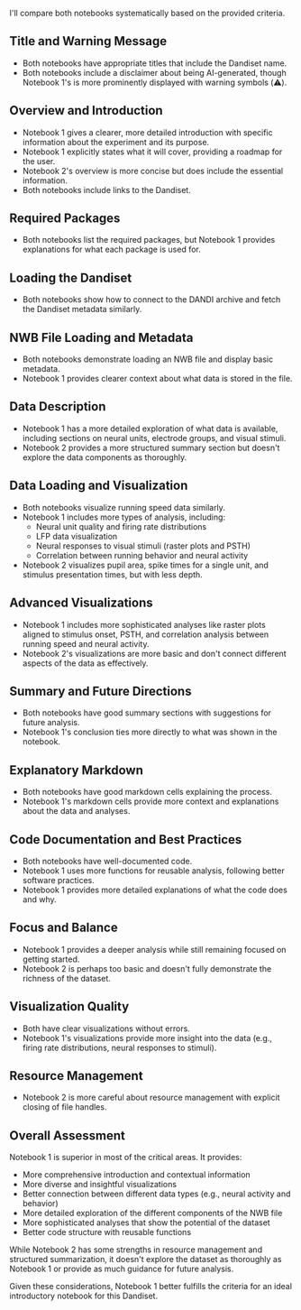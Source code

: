 I'll compare both notebooks systematically based on the provided criteria.

## Title and Warning Message
- Both notebooks have appropriate titles that include the Dandiset name.
- Both notebooks include a disclaimer about being AI-generated, though Notebook 1's is more prominently displayed with warning symbols (⚠️).

## Overview and Introduction
- Notebook 1 gives a clearer, more detailed introduction with specific information about the experiment and its purpose.
- Notebook 1 explicitly states what it will cover, providing a roadmap for the user.
- Notebook 2's overview is more concise but does include the essential information.
- Both notebooks include links to the Dandiset.

## Required Packages
- Both notebooks list the required packages, but Notebook 1 provides explanations for what each package is used for.

## Loading the Dandiset
- Both notebooks show how to connect to the DANDI archive and fetch the Dandiset metadata similarly.

## NWB File Loading and Metadata
- Both notebooks demonstrate loading an NWB file and display basic metadata.
- Notebook 1 provides clearer context about what data is stored in the file.

## Data Description
- Notebook 1 has a more detailed exploration of what data is available, including sections on neural units, electrode groups, and visual stimuli.
- Notebook 2 provides a more structured summary section but doesn't explore the data components as thoroughly.

## Data Loading and Visualization
- Both notebooks visualize running speed data similarly.
- Notebook 1 includes more types of analysis, including:
  * Neural unit quality and firing rate distributions
  * LFP data visualization
  * Neural responses to visual stimuli (raster plots and PSTH)
  * Correlation between running behavior and neural activity
- Notebook 2 visualizes pupil area, spike times for a single unit, and stimulus presentation times, but with less depth.

## Advanced Visualizations
- Notebook 1 includes more sophisticated analyses like raster plots aligned to stimulus onset, PSTH, and correlation analysis between running speed and neural activity.
- Notebook 2's visualizations are more basic and don't connect different aspects of the data as effectively.

## Summary and Future Directions
- Both notebooks have good summary sections with suggestions for future analysis.
- Notebook 1's conclusion ties more directly to what was shown in the notebook.

## Explanatory Markdown
- Both notebooks have good markdown cells explaining the process.
- Notebook 1's markdown cells provide more context and explanations about the data and analyses.

## Code Documentation and Best Practices
- Both notebooks have well-documented code.
- Notebook 1 uses more functions for reusable analysis, following better software practices.
- Notebook 1 provides more detailed explanations of what the code does and why.

## Focus and Balance
- Notebook 1 provides a deeper analysis while still remaining focused on getting started.
- Notebook 2 is perhaps too basic and doesn't fully demonstrate the richness of the dataset.

## Visualization Quality
- Both have clear visualizations without errors.
- Notebook 1's visualizations provide more insight into the data (e.g., firing rate distributions, neural responses to stimuli).

## Resource Management
- Notebook 2 is more careful about resource management with explicit closing of file handles.

## Overall Assessment
Notebook 1 is superior in most of the critical areas. It provides:
- More comprehensive introduction and contextual information
- More diverse and insightful visualizations
- Better connection between different data types (e.g., neural activity and behavior)
- More detailed exploration of the different components of the NWB file
- More sophisticated analyses that show the potential of the dataset
- Better code structure with reusable functions

While Notebook 2 has some strengths in resource management and structured summarization, it doesn't explore the dataset as thoroughly as Notebook 1 or provide as much guidance for future analysis.

Given these considerations, Notebook 1 better fulfills the criteria for an ideal introductory notebook for this Dandiset.